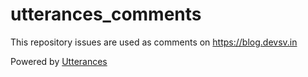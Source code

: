 # utterances_comments

This repository issues are used as comments on https://blog.devsv.in

Powered by [Utterances](https://github.com/utterance)
